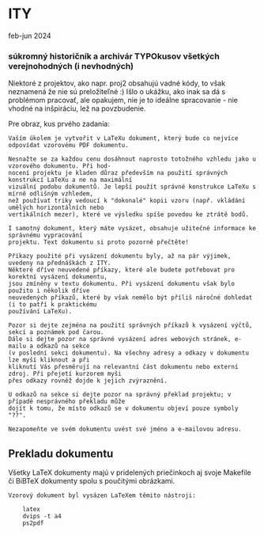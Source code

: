# ITY

feb-jun 2024

### súkromný historičník a archivár TYPOkusov všetkých verejnohodných (i nevhodných)

Niektoré z projektov, ako napr. proj2 obsahujú vadné kódy, to však neznamená že nie sú preložiteľné :) Išlo o ukážku, ako inak sa dá s problémom pracovať, ale opakujem, nie je to ideálne spracovanie - nie vhodné na inšpiráciu, lež na povzbudenie.

Pre obraz, kus prvého zadania:

    Vaším úkolem je vytvořit v LaTeXu dokument, který bude co nejvíce odpovídat vzorovému PDF dokumentu.
    
    Nesnažte se za každou cenu dosáhnout naprosto totožného vzhledu jako u vzorového dokumentu. Při hod-
    nocení projektu je kladen důraz především na použití správných konstrukcí LaTeXu a ne na maximální 
    vizuální podobu dokumentů. Je lepší použít správné konstrukce LaTeXu s mírně odlišným vzhledem, 
    než používat triky vedoucí k "dokonalé" kopii vzoru (např. vkládání umělých horizontálních nebo 
    vertikálních mezer), které ve výsledku spíše povedou ke ztrátě bodů.
    
    I samotný dokument, který máte vysázet, obsahuje užitečné informace ke správnému vypracování 
    projektu. Text dokumentu si proto pozorně přečtěte!
    
    Příkazy použité při vysázení dokumentu byly, až na pár výjimek, uvedeny na přednáškách z ITY.   
    Některé dříve neuvedené příkazy, které ale budete potřebovat pro korektní vysázení dokumentu,
    jsou zmíněny v textu dokumentu. Při vysázení dokumentu však bylo použito i několik dříve 
    neuvedených příkazů, které by však nemělo být příliš náročné dohledat (i to patří k praktickému 
    používání LaTeXu).
    
    Pozor si dejte zejména na použití správných příkazů k vysázení výčtů, sekcí a poznámek pod čarou. 
    Dále si dejte pozor na správné vysázení adres webových stránek, e-mailu a odkazů na sekce 
    (v poslední sekci dokumentu). Na všechny adresy a odkazy v dokumentu lze myší kliknout a při 
    kliknutí Vás přesměrují na relevantní část dokumentu nebo externí zdroj. Při přejetí kurzorem myši
    přes odkazy rovněž dojde k jejich zvýraznění.
    
    U odkazů na sekce si dejte pozor na správný překlad projektu; v případě nesprávného překladu může 
    dojít k tomu, že místo odkazů se v dokumentu objeví pouze symboly "??".
    
    Nezapomeňte ve svém dokumentu uvést své jméno a e-mailovou adresu.


## Prekladu dokumentu

Všetky LaTeX dokumenty majú v pridelených priečinkoch aj svoje Makefile či BiBTeX dokumenty spolu s poučitými obrázkami.

    Vzorový dokument byl vysázen LaTeXem těmito nástroji:
    
        latex
        dvips -t a4
        ps2pdf



